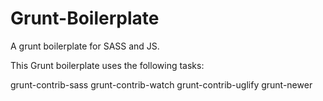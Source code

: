 Grunt-Boilerplate
=================

A grunt boilerplate for SASS and JS.

This Grunt boilerplate uses the following tasks:

  grunt-contrib-sass
  grunt-contrib-watch
  grunt-contrib-uglify
  grunt-newer
